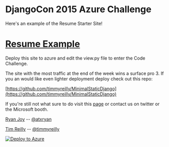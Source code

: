 # DjangoCon 2015 Azure Challenge

Here's an example of the Resume Starter Site!


# [Resume Example](http://exampleresumetim.azurewebsites.net/)

Deploy this site to azure and edit the view.py file to enter the Code Challenge. 

The site with the most traffic at the end of the week wins a surface pro 3. 
If you an would like even lighter deployment deploy check out this repo: 

[https://github.com/timmyreilly/MinimalStaticDjango](https://github.com/timmyreilly/MinimalStaticDjango)


If you're still not what sure to do visit this [page](http://djangocon.azurewebsites.net/) or contact us on twitter or the Microsoft booth. 

[Ryan Joy](http://ryanjoy.com/atxryan/) -- [@atxryan](http://twitter.com/atxryan)

[Tim Reilly](http://timmyreilly.com) -- [@timmyreilly](http://twitter.com/timmyreilly)


[![Deploy to Azure](http://azuredeploy.net/deploybutton.png)](https://azuredeploy.net/)